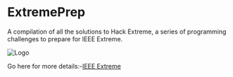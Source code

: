 # ExtremePrep
A compilation of all the solutions to Hack Extreme, a series of programming challenges to prepare for IEEE Extreme.

![Logo](http://uoitieee.ca/assets/images/ieeextreme11_logo.png)

Go here for more details:-[IEEE Extreme](https://ieeextreme.org)
